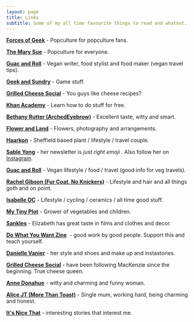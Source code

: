 ```yaml
---
layout: page
title: Links
subtitle: Some of my all time favourite things to read and whatnot.
---
```


**<a href="https://www.forcesofgeek.com/" target="_blank">Forces of Geek</a>** - Popculture for popculture fans.

**<a href="https://www.themarysue.com" target="_blank">The Mary Sue</a>** - Popculture for everyone.

**<a href="http://shakeguacandroll.com" target="_blank">Guac and Roll</a>** - Vegan writer, food stylist and food maker (vegan travel tips).

**<a href="https://geekandsundry.com" target="_blank">Geek and Sundry</a>** - Game stuff.

**<a href="https://grilledcheesesocial.com" target="_blank">Grilled Cheese Social</a>** - You guys like cheese recipes?

**<a href="https://www.khanacademy.org" target="_blank">Khan Academy</a>** - Learn how to do stuff for free.

**<a href="http://archedeyebrow.com" target="_blank">Bethany Rutter (ArchedEyebrow)</a>** - Excellent taste, witty and smart.

**<a href="https://www.flowerandland.com" target="_blank">Flower and Land</a>** - Flowers, photography and arrangements.

**<a href="https://www.haarkon.co.uk" target="_blank">Haarkon</a>** - Sheffield based plant / lifestyle / travel couple.

**<a href="http://tinyletter.com/rejectedpitches" target="_blank">Sable Yong</a>** - her newsletter is *just right emoji* . Also follow her on <a href="https://www.instagram.com/sabletoothtigre/" target="_blank">Instagram</a>.

**<a href="http://shakeguacandroll.com" target="_blank">Guac and Roll</a>** - Vegan lifestyle / food / travel (good info for veg travels).

**<a href="https://rachaelgibson.co.uk" target="_blank">Rachel Gibson (Fur Coat, No Knickers)</a>** - Lifestyle and hair and all things goth and on point.

**<a href="http://www.isabelleoc.co.uk" target="_blank">Isabelle OC</a>** - Lifestyle / cycling / ceramics / all time good stuff.

**<a href="http://mytinyplot.com" target="_blank">My Tiny Plot</a>** - Grower of vegetables and children.

**<a href="http://www.sankles.com" target="_blank">Sankles</a>** - Elizabeth has great taste in films and clothes and decor.

**<a href="http://dowhatyouwantzine.co.uk" target="_blank">Do What You Want Zine</a>**  - good work by good people. Support this and teach yourself.

**<a href="http://www.daniellevanier.co.uk" target="_blank">Danielle Vanier</a>** - her style and shoes and make up and instastories.

**<a href="http://grilledcheesesocial.com" target="_blank">Grilled Cheese Social</a>** - have been following MacKenzie since the beginning. True cheese queen.

**<a href="http://www.annetdonahue.com" target="_blank">Anne Donahue</a>** - witty and charming and funny woman.

**<a href="http://www.morethantoast.org" target="_blank">Alice JT (More Than Toast)</a>** - Single mum, working hard, being charming and honest.

**<a href="http://www.itsnicethat.com" target="_blank">It's Nice That</a>** - interesting stories that interest me.

 
